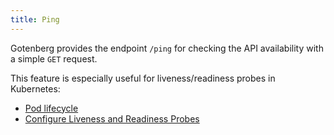 ```yaml
---
title: Ping
---
```


Gotenberg provides the endpoint `/ping` for checking the API availability with
a simple `GET` request.

This feature is especially useful for liveness/readiness probes in Kubernetes:

* [Pod lifecycle](https://kubernetes.io/docs/concepts/workloads/pods/pod-lifecycle/#container-probes)
* [Configure Liveness and Readiness Probes](https://kubernetes.io/docs/tasks/configure-pod-container/configure-liveness-readiness-probes/)